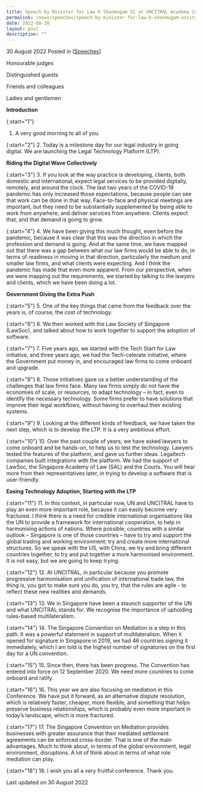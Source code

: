 ```yaml
---
title: Speech by Minister for Law K Shanmugam SC at UNCITRAL Academy Conference
permalink: /news/speeches/speech-by-minister-for-law-k-shanmugam-uncitral-academy-conference/
date: 2022-08-30
layout: post
description: ""
---
```

30 August 2022 Posted in [[Speeches](/news/speeches)]

Honourable judges

Distinguished guests

Friends and colleagues

Ladies and gentlemen

**Introduction**

{:start="1"}
1.	A very good morning to all of you. 

{:start="2"}
2.	Today is a milestone day for our legal industry in going digital. We are launching the Legal Technology Platform (LTP). 

**Riding the Digital Wave Collectively**

{:start="3"}
3.	If you look at the way practice is developing, clients, both domestic and international, expect legal services to be provided digitally, remotely, and around the clock. The last two years of the COVID-19 pandemic has only increased those expectations, because people can see that work can be done in that way. Face-to-face and physical meetings are important, but they need to be substantially supplemented by being able to work from anywhere, and deliver services from anywhere. Clients expect that, and that demand is going to grow. 

{:start="4"}
4.	We have been giving this much thought, even before the pandemic, because it was clear that this was the direction in which the profession and demand is going. And at the same time, we have mapped out that there was a gap between what our law firms would be able to do, in terms of readiness in moving in that direction, particularly the medium and smaller law firms, and what clients were expecting. And I think the pandemic has made that even more apparent. From our perspective, when we were mapping out the requirements, we started by talking to the lawyers and clients, which we have been doing a lot. 

**Government Giving the Extra Push**

{:start="5"}
5.	One of the key things that came from the feedback over the years is, of course, the cost of technology.

{:start="6"}
6.	We then worked with the Law Society of Singapore (LawSoc), and talked about how to work together to support the adoption of software.

{:start="7"}
 7.	Five years ago, we started with the Tech Start for Law initiative, and three years ago, we had the Tech-celerate initiative, where the Government put money in, and encouraged law firms to come onboard and upgrade. 

{:start="8"}
 8.	Those initiatives gave us a better understanding of the challenges that law firms face.  Many law firms simply do not have the economies of scale, or resources, to adapt technology – in fact, even to identify the necessary technology. Some firms prefer to have solutions that improve their legal workflows, without having to overhaul their existing systems.

{:start="9"}
9.	Looking at the different kinds of feedback, we have taken the next step, which is to develop the LTP. It is a very ambitious effort.

{:start="10"}
10.	Over the past couple of years, we have asked lawyers to come onboard and be hands-on, to help us to test the technology. Lawyers tested the features of the platform, and gave us further ideas. Legaltech companies built integrations with the platform. We had the support of LawSoc, the Singapore Academy of Law (SAL) and the Courts. You will hear more from their representatives later, in trying to develop a software that is user-friendly.

**Easing Technology Adoption, Starting with the LTP**

{:start="11"}
11.	In this context, in particular now, UN and UNCITRAL have to play an even more important role, because it can easily become very fractured. I think there is a need for credible international organisations like the UN to provide a framework for international cooperation, to help in harmonising actions of nations. Where possible, countries with a similar outlook – Singapore is one of those countries – have to try and support the global trading and working environment; try and create more international structures. So we speak with the US, with China, we try and bring different countries together, to try and put together a more harmonised environment. It is not easy, but we are going to keep trying.

{:start="12"}
12.	At UNCITRAL, in particular because you promote progressive harmonisation and unification of international trade law, the thing is, you got to make sure you do, you try, that the rules are agile - to reflect these new realities and demands.

{:start="13"}
13. We in Singapore have been a staunch supporter of the UN and what UNCITRAL stands for. We recognise the importance of upholding rules-based multilateralism.

{:start="14"}
14. The Singapore Convention on Mediation is a step in this path. It was a powerful statement in support of multilateralism. When it opened for signature in Singapore in 2019, we had 46 countries signing it immediately, which I am told is the highest number of signatories on the first day for a UN convention.

{:start="15"}
15. Since then, there has been progress. The Convention has entered into force on 12 September 2020. We need more countries to come onboard and ratify.

{:start="16"}
16.	This year we are also focusing on mediation in this Conference. We have put it forward, as an alternative dispute resolution, which is relatively faster, cheaper, more flexible, and something that helps preserve business relationships, which is probably even more important in today’s landscape, which is more fractured. 

{:start="17"}
17.	The Singapore Convention on Mediation provides businesses with greater assurance that their mediated settlement agreements can be enforced cross-border. That is one of the main advantages. Much to think about, in terms of the global environment, legal environment, disruptions. A lot of think about in terms of what role mediation can play.

{:start="18"}
18.	I wish you all a very fruitful conference. Thank you.

<p class="right-side-updated">Last updated on 30 August 2022</p>